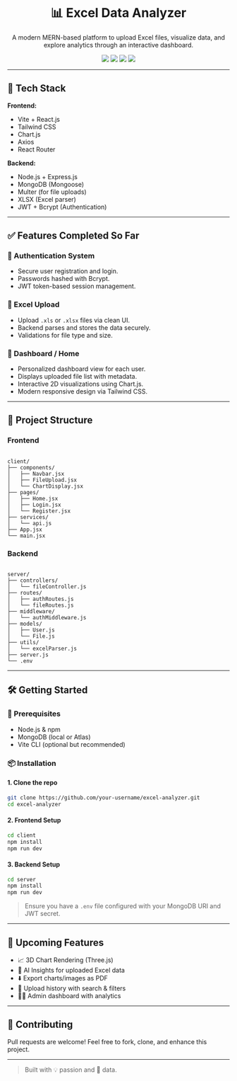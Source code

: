 
<h1 align="center">📊 Excel Data Analyzer</h1>
<p align="center">
  A modern MERN-based platform to upload Excel files, visualize data, and explore analytics through an interactive dashboard.
</p>

<p align="center">
  <img src="https://img.shields.io/badge/MERN-Stack-green?style=flat-square" />
  <img src="https://img.shields.io/badge/Vite-React-blueviolet?style=flat-square" />
  <img src="https://img.shields.io/badge/TailwindCSS-CSS-blue?style=flat-square" />
  <img src="https://img.shields.io/badge/License-MIT-lightgrey?style=flat-square" />
</p>

---

## 🚀 Tech Stack

**Frontend:**
- Vite + React.js
- Tailwind CSS
- Chart.js
- Axios
- React Router

**Backend:**
- Node.js + Express.js
- MongoDB (Mongoose)
- Multer (for file uploads)
- XLSX (Excel parser)
- JWT + Bcrypt (Authentication)

---

## ✅ Features Completed So Far

### 🔐 Authentication System
- Secure user registration and login.
- Passwords hashed with Bcrypt.
- JWT token-based session management.

### 📁 Excel Upload
- Upload `.xls` or `.xlsx` files via clean UI.
- Backend parses and stores the data securely.
- Validations for file type and size.

### 🧮 Dashboard / Home
- Personalized dashboard view for each user.
- Displays uploaded file list with metadata.
- Interactive 2D visualizations using Chart.js.
- Modern responsive design via Tailwind CSS.

---

## 📁 Project Structure

### Frontend
```

client/
├── components/
│   ├── Navbar.jsx
│   ├── FileUpload.jsx
│   └── ChartDisplay.jsx
├── pages/
│   ├── Home.jsx
│   ├── Login.jsx
│   └── Register.jsx
├── services/
│   └── api.js
├── App.jsx
└── main.jsx

```

### Backend
```

server/
├── controllers/
│   └── fileController.js
├── routes/
│   ├── authRoutes.js
│   └── fileRoutes.js
├── middleware/
│   └── authMiddleware.js
├── models/
│   ├── User.js
│   └── File.js
├── utils/
│   └── excelParser.js
├── server.js
└── .env

````

---

## 🛠️ Getting Started

### 🔧 Prerequisites
- Node.js & npm
- MongoDB (local or Atlas)
- Vite CLI (optional but recommended)

### 📦 Installation

#### 1. Clone the repo
```bash
git clone https://github.com/your-username/excel-analyzer.git
cd excel-analyzer
````

#### 2. Frontend Setup

```bash
cd client
npm install
npm run dev
```

#### 3. Backend Setup

```bash
cd server
npm install
npm run dev
```

> Ensure you have a `.env` file configured with your MongoDB URI and JWT secret.

---

## 🚧 Upcoming Features

* 📈 3D Chart Rendering (Three.js)
* 🧠 AI Insights for uploaded Excel data
* ⬇️ Export charts/images as PDF
* 📜 Upload history with search & filters
* 🧑‍💼 Admin dashboard with analytics

---

## 🤝 Contributing

Pull requests are welcome!
Feel free to fork, clone, and enhance this project.

---

> Built with 💡 passion and 📂 data.

```

